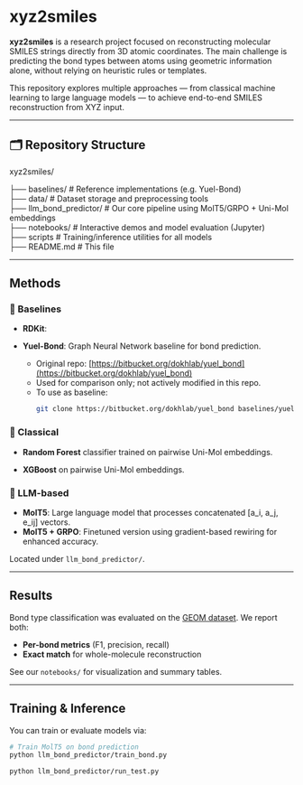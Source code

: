 # xyz2smiles

**xyz2smiles** is a research project focused on reconstructing molecular SMILES strings directly from 3D atomic coordinates. The main challenge is predicting the bond types between atoms using geometric information alone, without relying on heuristic rules or templates.

This repository explores multiple approaches — from classical machine learning to large language models — to achieve end-to-end SMILES reconstruction from XYZ input.

---

## 🗂️ Repository Structure

xyz2smiles/

├── baselines/ # Reference implementations (e.g. Yuel-Bond) \
├── data/ # Dataset storage and preprocessing tools \
├── llm_bond_predictor/ # Our core pipeline using MolT5/GRPO + Uni-Mol embeddings \
├── notebooks/ # Interactive demos and model evaluation (Jupyter) \
├── scripts  # Training/inference utilities for all models \
├── README.md # This file


---

## Methods


### 🔹 Baselines

- **RDKit**: 

- **Yuel-Bond**: Graph Neural Network baseline for bond prediction.
  - Original repo: [https://bitbucket.org/dokhlab/yuel_bond](https://bitbucket.org/dokhlab/yuel_bond)
  - Used for comparison only; not actively modified in this repo.
  - To use as baseline:
    ```bash
    git clone https://bitbucket.org/dokhlab/yuel_bond baselines/yuel_bond
    ```


### 🔹 Classical
- **Random Forest** classifier trained on pairwise Uni-Mol embeddings.

- **XGBoost** on pairwise Uni-Mol embeddings.

### 🔹 LLM-based
- **MolT5**: Large language model that processes concatenated [a_i, a_j, e_ij] vectors.
- **MolT5 + GRPO**: Finetuned version using gradient-based rewiring for enhanced accuracy.

Located under `llm_bond_predictor/`.

---

## Results

Bond type classification was evaluated on the [GEOM dataset](https://github.com/learningmatter-mit/geom). We report both:
- **Per-bond metrics** (F1, precision, recall)
- **Exact match** for whole-molecule reconstruction

See our `notebooks/` for visualization and summary tables.

---

## Training & Inference

You can train or evaluate models via:

```bash
# Train MolT5 on bond prediction
python llm_bond_predictor/train_bond.py 

python llm_bond_predictor/run_test.py
